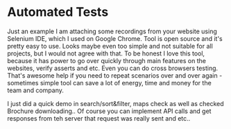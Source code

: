 # Automated Tests

Just an example I am attaching some recordings from your website using Selenium IDE, which I used on Google Chrome. 
Tool is open source and it's pretty easy to use. Looks maybe even too simple and not suitable for all projects, but I would not agree with that. 
To be honest I love this tool, because it has power to go over quickly through main features on the websites, verify asserts and etc. 
Even you can do cross browsers testing. That's awesome help if you need to repeat scenarios over and over again - sometimes simple tool can save a lot of energy, time and money for the team and company. 

I just did a quick demo in search/sort&filter, maps check as well as checked Brochure downloading.. 
Of course you can implement API calls and get responses from teh server that request was really sent and etc.. 

